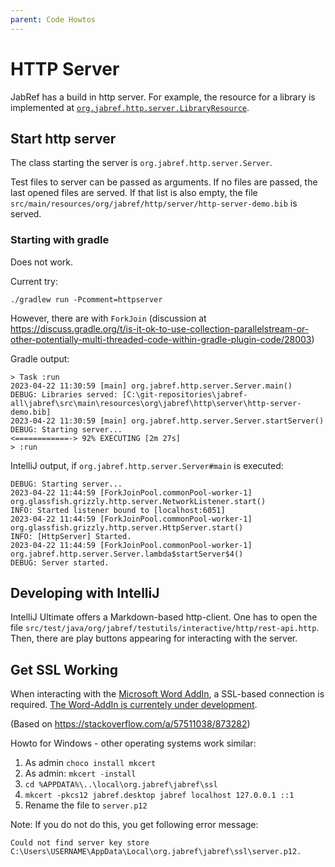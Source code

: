```yaml
---
parent: Code Howtos
---
```

# HTTP Server

JabRef has a build in http server.
For example, the resource for a library is implemented at [`org.jabref.http.server.LibraryResource`](https://github.com/JabRef/jabref/blob/main/src/main/java/org/jabref/http/server/LibraryResource.java).

## Start http server

The class starting the server is `org.jabref.http.server.Server`.

Test files to server can be passed as arguments.
If no files are passed, the last opened files are served.
If that list is also empty, the file `src/main/resources/org/jabref/http/server/http-server-demo.bib` is served.

### Starting with gradle

Does not work.

Current try:

```shell
./gradlew run -Pcomment=httpserver
```

However, there are with `ForkJoin` (discussion at <https://discuss.gradle.org/t/is-it-ok-to-use-collection-parallelstream-or-other-potentially-multi-threaded-code-within-gradle-plugin-code/28003>)

Gradle output:

```shell
> Task :run
2023-04-22 11:30:59 [main] org.jabref.http.server.Server.main()
DEBUG: Libraries served: [C:\git-repositories\jabref-all\jabref\src\main\resources\org\jabref\http\server\http-server-demo.bib]
2023-04-22 11:30:59 [main] org.jabref.http.server.Server.startServer()
DEBUG: Starting server...
<============-> 92% EXECUTING [2m 27s]
> :run
```

IntelliJ output, if `org.jabref.http.server.Server#main` is executed:

```shell
DEBUG: Starting server...
2023-04-22 11:44:59 [ForkJoinPool.commonPool-worker-1] org.glassfish.grizzly.http.server.NetworkListener.start()
INFO: Started listener bound to [localhost:6051]
2023-04-22 11:44:59 [ForkJoinPool.commonPool-worker-1] org.glassfish.grizzly.http.server.HttpServer.start()
INFO: [HttpServer] Started.
2023-04-22 11:44:59 [ForkJoinPool.commonPool-worker-1] org.jabref.http.server.Server.lambda$startServer$4()
DEBUG: Server started.
```

## Developing with IntelliJ

IntelliJ Ultimate offers a Markdown-based http-client. One has to open the file `src/test/java/org/jabref/testutils/interactive/http/rest-api.http`.
Then, there are play buttons appearing for interacting with the server.

## Get SSL Working

When interacting with the [Microsoft Word AddIn](https://github.com/JabRef/JabRef-Word-Addin), a SSL-based connection is required.
[The Word-AddIn is currentely under development](https://github.com/JabRef/JabRef-Word-Addin/pull/568).

(Based on <https://stackoverflow.com/a/57511038/873282>)

Howto for Windows - other operating systems work similar:

1. As admin `choco install mkcert`
2. As admin: `mkcert -install`
3. `cd %APPDATA%\..\local\org.jabref\jabref\ssl`
4. `mkcert -pkcs12 jabref.desktop jabref localhost 127.0.0.1 ::1`
5. Rename the file to `server.p12`

Note: If you do not do this, you get following error message:

```text
Could not find server key store C:\Users\USERNAME\AppData\Local\org.jabref\jabref\ssl\server.p12.
```
